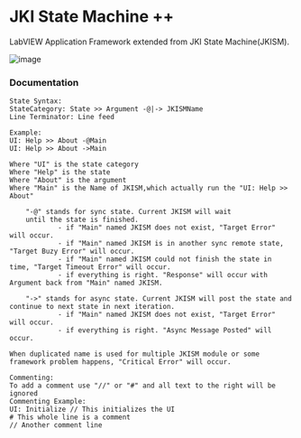 # JKI State Machine ++

LabVIEW Application Framework extended from JKI State Machine(JKISM).

![image](https://github.com/NEVSTOP-LAB/JKI-State-Machine-Plus/assets/8196752/5d8a8962-cd7b-4b19-bf9a-fb4e092829a8)

### Documentation

```      
State Syntax:
StateCategory: State >> Argument -@|-> JKISMName
Line Terminator: Line feed

Example:
UI: Help >> About -@Main
UI: Help >> About ->Main

Where "UI" is the state category
Where "Help" is the state
Where "About" is the argument
Where "Main" is the Name of JKISM,which actually run the "UI: Help >> About"

    "-@" stands for sync state. Current JKISM will wait 
    until the state is finished. 
            - if "Main" named JKISM does not exist, "Target Error" will occur.
            - if "Main" named JKISM is in another sync remote state, "Target Buzy Error" will occur.
            - if "Main" named JKISM could not finish the state in time, "Target Timeout Error" will occur.
            - if everything is right. "Response" will occur with Argument back from "Main" named JKISM. 

    "->" stands for async state. Current JKISM will post the state and continue to next state in next iteration.
            - if "Main" named JKISM does not exist, "Target Error" will occur.
            - if everything is right. "Async Message Posted" will occur.

When duplicated name is used for multiple JKISM module or some framework problem happens, "Critical Error" will occur.

Commenting:
To add a comment use "//" or "#" and all text to the right will be ignored
Commenting Example:
UI: Initialize // This initializes the UI
# This whole line is a comment
// Another comment line
```      
